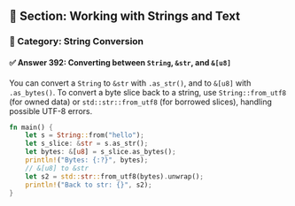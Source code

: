 ## 📘 Section: Working with Strings and Text
### 🔹 Category: String Conversion
#### ✅ Answer 392: Converting between `String`, `&str`, and `&[u8]`

You can convert a `String` to `&str` with `.as_str()`, and to `&[u8]` with `.as_bytes()`. To convert a byte slice back to a string, use `String::from_utf8` (for owned data) or `std::str::from_utf8` (for borrowed slices), handling possible UTF-8 errors.

```rust
fn main() {
    let s = String::from("hello");
    let s_slice: &str = s.as_str();
    let bytes: &[u8] = s_slice.as_bytes();
    println!("Bytes: {:?}", bytes);
    // &[u8] to &str
    let s2 = std::str::from_utf8(bytes).unwrap();
    println!("Back to str: {}", s2);
}
```
